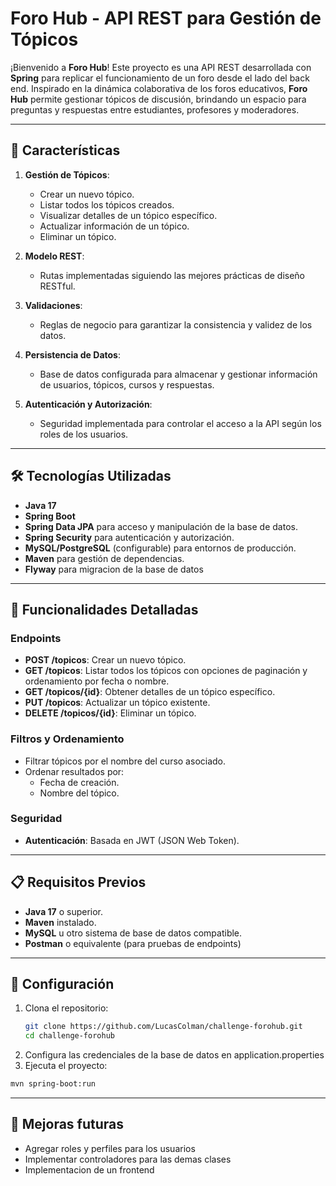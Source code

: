 # Foro Hub - API REST para Gestión de Tópicos

¡Bienvenido a **Foro Hub**! Este proyecto es una API REST desarrollada con **Spring** para replicar el funcionamiento de un foro desde el lado del back end. Inspirado en la dinámica colaborativa de los foros educativos, **Foro Hub** permite gestionar tópicos de discusión, brindando un espacio para preguntas y respuestas entre estudiantes, profesores y moderadores.

---

## 🚀 Características

1. **Gestión de Tópicos**:
   - Crear un nuevo tópico.
   - Listar todos los tópicos creados.
   - Visualizar detalles de un tópico específico.
   - Actualizar información de un tópico.
   - Eliminar un tópico.

2. **Modelo REST**:
   - Rutas implementadas siguiendo las mejores prácticas de diseño RESTful.

3. **Validaciones**:
   - Reglas de negocio para garantizar la consistencia y validez de los datos.

4. **Persistencia de Datos**:
   - Base de datos configurada para almacenar y gestionar información de usuarios, tópicos, cursos y respuestas.

5. **Autenticación y Autorización**:
   - Seguridad implementada para controlar el acceso a la API según los roles de los usuarios.

---

## 🛠️ Tecnologías Utilizadas

- **Java 17**
- **Spring Boot**
- **Spring Data JPA** para acceso y manipulación de la base de datos.
- **Spring Security** para autenticación y autorización.
- **MySQL/PostgreSQL** (configurable) para entornos de producción.
- **Maven** para gestión de dependencias.
- **Flyway** para migracion de la base de datos

---

## 📖 Funcionalidades Detalladas

### Endpoints
- **POST /topicos**: Crear un nuevo tópico.
- **GET /topicos**: Listar todos los tópicos con opciones de paginación y ordenamiento por fecha o nombre.
- **GET /topicos/{id}**: Obtener detalles de un tópico específico.
- **PUT /topicos**: Actualizar un tópico existente.
- **DELETE /topicos/{id}**: Eliminar un tópico.

### Filtros y Ordenamiento
- Filtrar tópicos por el nombre del curso asociado.
- Ordenar resultados por:
  - Fecha de creación.
  - Nombre del tópico.

### Seguridad
- **Autenticación**: Basada en JWT (JSON Web Token).
---

## 📋 Requisitos Previos

- **Java 17** o superior.
- **Maven** instalado.
- **MySQL** u otro sistema de base de datos compatible.
- **Postman** o equivalente (para pruebas de endpoints)

---

## 🚀 Configuración

1. Clona el repositorio:
   ```bash
   git clone https://github.com/LucasColman/challenge-forohub.git
   cd challenge-forohub
   ```
2. Configura las credenciales de la base de datos en application.properties
3.  Ejecuta el proyecto:
 ```bash
mvn spring-boot:run
 ```
---
## 🚀 Mejoras futuras
- Agregar roles y perfiles para los usuarios
- Implementar controladores para las demas clases
- Implementacion de un frontend


